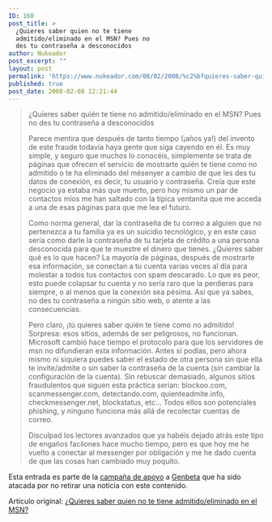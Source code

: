 ```yaml
---
ID: 160
post_title: >
  ¿Quieres saber quien no te tiene
  admitido/eliminado en el MSN? Pues no
  des tu contraseña a desconocidos
author: Nukeador
post_excerpt: ""
layout: post
permalink: 'https://www.nukeador.com/08/02/2008/%c2%bfquieres-saber-quien-no-te-tiene-admitidoeliminado-en-el-msn-pues-no-des-tu-contrasena-a-desconocidos/'
published: true
post_date: 2008-02-08 12:21:44
---
```

<blockquote>

¿Quieres saber quién te tiene no admitido/eliminado en el MSN? Pues no des tu contraseña a desconocidos

Parece mentira que después de tanto tiempo (¡años ya!) del invento de este fraude todavía haya gente que siga cayendo en él. Es muy simple, y seguro que muchos lo conocéis, simplemente se trata de páginas que ofrecen el servicio de mostrarte quién te tiene como no admitido o te ha eliminado del mésenyer a cambio de que les des tu datos de conexión, es decir, tu usuario y contraseña. Creía que este negocio ya estaba más que muerto, pero hoy mismo un par de contactos míos me han saltado con la típica ventanita que me acceda a una de esas páginas para que me lea el futuro.


Como norma general, dar la contraseña de tu correo a alguien que no pertenezca a tu familia ya es un suicidio tecnológico, y en este caso sería como darle la contraseña de tu tarjeta de crédito a una persona desconocida para que te muestre el dinero que tienes. ¿Quieres saber qué es lo que hacen? La mayoría de páginas, después de mostrarte esa información, se conectan a tu cuenta varias veces al día para molestar a todos tus contactos con spam descarado. Lo que es peor, esto puede colapsar tu cuenta y no sería raro que la perdieras para siempre, o al menos que la conexión sea pésima. Así que ya sabes, no des tu contraseña a ningún sitio web, o atente a las consecuencias.


Pero claro, ¡tú quieres saber quién te tiene como no admitido! Sorpresa: esos sitios, además de ser peligrosos, no funcionan. Microsoft cambió hace tiempo el protocolo para que los servidores de msn no difundieran esta información. Antes sí podías, pero ahora mismo ni siquiera puedes saber el estado de otra persona sin que ella te invite/admite o sin saber la contraseña de la cuenta (sin cambiar la configuración de la cuenta). Sin rebuscar demasiado, algunos sitios fraudulentos que siguen esta práctica serían: blockoo.com, scanmessenger.com, detectando.com, quienteadmite.info, checkmessenger.net, blockstatus, etc… Todos ellos son potenciales phishing, y ninguno funciona más allá de recolectar cuentas de correo.


Disculpad los lectores avanzados que ya habéis dejado atrás este tipo de engaños facilones hace mucho tiempo, pero es que hoy me he vuelto a conectar al messenger por obligación y me he dado cuenta de que las cosas han cambiado muy poquito.

</blockquote>

Esta entrada es parte de la <a href="http://meneame.net/story/weblogs-esta-siendo-atacada-no-retirar-noticias">campaña de apoyo</a> a <a href="http://www.genbeta.com/">Genbeta</a> que ha sido atacada por no retirar una noticia con este contenido.

Artículo original: <a href="http://www.genbeta.com/2007/11/13-quieres-saber-quien-te-tiene-no-admitido-en-el-msn-pues-no-des-tu-contrasena-a-desconocidos">¿Quieres saber quien no te tiene admitido/eliminado en el MSN?</a>